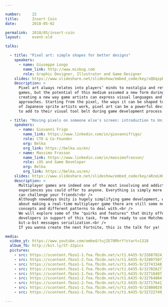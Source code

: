 ```yaml
---

number:     22
title:      Insert Coin
date:       2018-05-02

permalink:  2018/05/insert-coin
layout:     event-old

talks:

  - title: "Pixel art: simple shapes for better designs"
    speakers:
      - name: Giuseppe Longo
        name_link: http://www.misbug.com
        role: Graphic Designer, Illustrator and Game Designer
    slides: https://www.slideshare.net/slideshow/embed_code/key/xQDqspBWvXPaBj
    description: >
      Pixel art always relates into players’ minds to nostalgia and retro-vibed video
      games, but the potential of this medium assumed a new form during the last decade
      creating a new way game artists can express visual languages and game design
      approaches. Starting from the pixel, the ways it can be shaped to and the study
      of Japanese sprite artists work, pixel art can be a powerful device for designers
      to add to their visual tool belt during game development process.

  - title: "Moving pixels on someone else's screen: introduction to Unity networking"
    speakers:
      - name: Giovanni Frigo
        name_link: https://www.linkedin.com/in/giovannifrigo/
        role: CTO & Co-Founder
        org: Belka
        org_link: https://belka.us/en/
      - name: Massimo Frasson
        name_link: https://www.linkedin.com/in/massimofrasson/
        role: iOS and Game Developer
        org: Belka
        org_link: https://belka.us/en/
    slides: https://www.slideshare.net/slideshow/embed_code/key/aRzeLHmZSoW7WW
    description: >
      Multiplayer games are indeed one of the most involving and addictive gaming
      experiences you could offer to anyone. Everything is simply more funny if you
      can challenge your friends!<br />
      Although nowadays Unity is hugely simplifying game development, when talking
      about making a real-time multiplayer game there are still some non-trivial
      concepts and different patterns to deal with.<br />
      We will explore some of the "quirks and features" that Unity offers to the
      developers in support of this task, from the ready to use Matchmaker down to
      bit-a-bit messages serialization.<br />
      If you wanna create the next Fortnite, this is the talk for ya!

media:
  video_yt: https://www.youtube.com/embed/tujIE7ORhrY?start=1318
  album_fb: http://bit.ly/ST-22pics
  pictures:
    - src: https://scontent.fbzo1-1.fna.fbcdn.net/v/t1.6435-9/32687024_875586659305957_1096449530842316800_n.jpg?_nc_cat=101&ccb=1-7&_nc_sid=5f2048&_nc_ohc=ujf6_vOGjc0AX_stBKH&_nc_ht=scontent.fbzo1-1.fna&oh=00_AfCzUBuGTsflyOLK4vB5afMj5lb33CR4hzQ8j_LXlNaT9Q&oe=66183163
    - src: https://scontent.fbzo1-2.fna.fbcdn.net/v/t1.6435-9/32807507_875569179307705_1210400094151507968_n.jpg?_nc_cat=103&ccb=1-7&_nc_sid=5f2048&_nc_ohc=foAY6006xvYAX-RHuoa&_nc_ht=scontent.fbzo1-2.fna&oh=00_AfAUx8RcantC6NsiwidEZsGDuL3_ey4K1OjnhVOC_I0Quw&oe=66183448
    - src: https://scontent.fbzo1-1.fna.fbcdn.net/v/t1.6435-9/32743348_875582102639746_1782951919409430528_n.jpg?_nc_cat=101&ccb=1-7&_nc_sid=5f2048&_nc_ohc=kYehqlXMbD4AX9IfIOj&_nc_ht=scontent.fbzo1-1.fna&oh=00_AfBn4Tbnrd9bTChkoEdfnuA9gcI927-NseEVCrnaDu9SWg&oe=66182621
    - src: https://scontent.fbzo1-1.fna.fbcdn.net/v/t1.6435-9/32702627_875578299306793_3588558906541998080_n.jpg?_nc_cat=105&ccb=1-7&_nc_sid=5f2048&_nc_ohc=rzr6L4_2k6AAX84CgIJ&_nc_ht=scontent.fbzo1-1.fna&oh=00_AfDcjcxdHAuPdHecAs0RyQdYOMmnO6yONbkwYlHUgvl1xA&oe=66183ECD
    - src: https://scontent.fbzo1-1.fna.fbcdn.net/v/t1.6435-9/32718497_875577452640211_7027106167486676992_n.jpg?_nc_cat=100&ccb=1-7&_nc_sid=5f2048&_nc_ohc=HA4I690BELMAX_v27sp&_nc_ht=scontent.fbzo1-1.fna&oh=00_AfDMf-QBLa0EnSOwPfWuNcwiO13aK1LlvbL84F1NiUqo1w&oe=66183CE0
    - src: https://scontent.fbzo1-2.fna.fbcdn.net/v/t1.6435-9/32764884_875572042640752_7618689164631867392_n.jpg?_nc_cat=103&ccb=1-7&_nc_sid=5f2048&_nc_ohc=T6SUBfhK7d0AX8hFA_P&_nc_ht=scontent.fbzo1-2.fna&oh=00_AfDuJlxmOtn-u14fQm1F6zYKFftTEycdlKj8Yp8mrBnd3g&oe=661844FD
    - src: https://scontent.fbzo1-2.fna.fbcdn.net/v/t1.6435-9/32717641_875569935974296_5331768608798277632_n.jpg?_nc_cat=109&ccb=1-7&_nc_sid=5f2048&_nc_ohc=isHtW1zXXqQAX90sVJA&_nc_ht=scontent.fbzo1-2.fna&oh=00_AfBakzo8YxKCsJtazyg4IVS8NPppeb4vnwYZ7O4GffFOWA&oe=66184D63
    - src: https://scontent.fbzo1-2.fna.fbcdn.net/v/t1.6435-9/32808029_875583405972949_6566023647096471552_n.jpg?_nc_cat=109&ccb=1-7&_nc_sid=5f2048&_nc_ohc=Cuqpp3Tnh5oAX90_tpX&_nc_ht=scontent.fbzo1-2.fna&oh=00_AfAZhuYLU7h-IRA_7zpiZx3qab52fzR70PJZWbbOtfRLoA&oe=66182544
    - src: https://scontent.fbzo1-1.fna.fbcdn.net/v/t1.6435-9/32722749_875570922640864_5564848727241261056_n.jpg?_nc_cat=101&ccb=1-7&_nc_sid=5f2048&_nc_ohc=frLPgvcSisgAX_GEvCQ&_nc_ht=scontent.fbzo1-1.fna&oh=00_AfA6cFHhdVxslS4smvxwatpX3sfKrTIzit5amXFV4mYXJw&oe=661844C7

---
```

